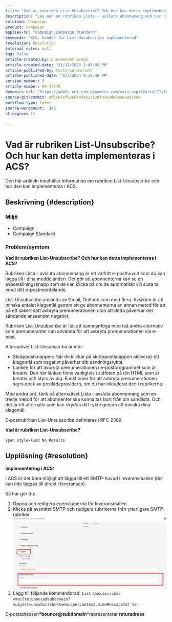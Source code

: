 ```yaml
---
title: "Vad är rubriken List-Unsubscribe? Och hur kan detta implementeras i ACS?"
description: "Läs mer om rubriken Lista - avsluta abonnemang och hur ni implementerar i ACS."
solution: Campaign
product: Campaign
applies-to: "Campaign,Campaign Standard"
keywords: "KCS, header för List-Unsubscribe implementerad"
resolution: Resolution
internal-notes: null
bug: false
article-created-by: Dharmender Singh
article-created-date: "11/17/2023 2:47:45 PM"
article-published-by: Victoria Barnato
article-published-date: "1/2/2024 4:38:48 PM"
version-number: 3
article-number: KA-14778
dynamics-url: "https://adobe-ent.crm.dynamics.com/main.aspx?forceUCI=1&pagetype=entityrecord&etn=knowledgearticle&id=4c986043-5885-ee11-8179-6045bd006239"
source-git-commit: 8db507ef5966445481c128f0568debaa608e2c8e
workflow-type: tm+mt
source-wordcount: '343'
ht-degree: 1%

---
```


# Vad är rubriken List-Unsubscribe? Och hur kan detta implementeras i ACS?


Den här artikeln innehåller information om rubriken List-Unsubscribe och hur den kan implementeras i ACS.

## Beskrivning {#description}


### <b>Miljö</b>

- Campaign
- Campaign Standard


### <b>Problem/symtom</b>

<b>Vad är rubriken List-Unsubscribe? Och hur kan detta implementeras i ACS?</b>

Rubriken Lista - avsluta abonnemang är ett valfritt e-posthuvud som du kan lägga till i dina meddelanden. Det gör att abonnenterna kan se en avbeställningsknapp som de kan klicka på om de automatiskt vill sluta ta emot ditt e-postmeddelande.

List-Unsubscribe används av Gmail, Outlook.com med flera. Avsikten är att minska antalet klagomål genom att ge abonnenterna en annan metod för att på ett säkert sätt avbryta prenumerationen utan att detta påverkar det sändande anseendet negativt.

Rubriken List-Unsubscribe är lätt att sammanfoga med två andra alternativ som prenumeranter kan använda för att avbryta prenumerationen via e-post.

Alternativet List-Unsubscribe är inte:

- Skräppostknappen: När du klickar på skräppostknappen aktiveras ett klagomål som negativt påverkar ditt sändningsrykte.
- Länken för att avbryta prenumerationen i e-postprogrammet som är kreativ: Den här länken finns vanligtvis i sidfoten på din HTML som är kreativ och styrs av dig. Funktionen för att avbryta prenumerationen styrs dock av postlådeprovidern, om du har inkluderat den i rubrikerna.


Med andra ord, tänk på alternativet Lista - avsluta abonnemang som en tredje metod för att abonnenter ska kunna tas bort från din sändlista. Och det är ett alternativ som kan skydda ditt rykte genom att minska dina klagomål.

E-postrubriken List-Unsubscribe definieras i RFC 2369.

<b>Vad är rubriken List-Unsubscribe? </b>

`span style=Find No Results`


## Upplösning {#resolution}


<b>Implementering i ACS:</b>

I ACS är det bara möjligt att lägga till ett SMTP-huvud i leveransmallen (det kan inte läggas till direkt i leveransen).

Så här gör du:

1. Öppna och redigera egenskaperna för leveransmallen
2. Klicka på avsnittet SMTP och redigera rubrikerna från ytterligare SMTP-rubriker     ![](assets/52de6f31-8da9-ee11-be37-6045bd006793.png)
3. Lägg till följande kommandorad:    `List-Unsubscribe: <mailto:bounce@subdomain?subject=unsubscribe<%=escape(context.mimeMessageId) %>`


E-postadressen<b>*bounce@subdomain</b>*representerar <b>returadress</b>
